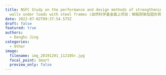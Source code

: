 ```yaml
---
title: NSFC Study on the performance and design methods of strengthening brick
  walls under loads with steel frames (自然科学基金面上项目：钢板刚架加固负荷砖墙工作机理与设计方法研究)
date: 2022-07-02T09:37:54.575Z
draft: false
featured: true
authors:
  - Denghu Jing
categories:
  - Other
image:
  filename: img_20191201_112105r.jpg
  focal_point: Smart
  preview_only: false
---
```

